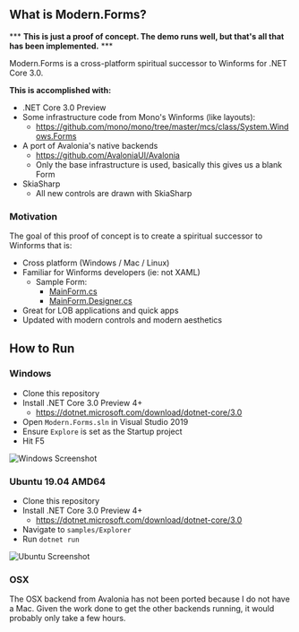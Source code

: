## What is Modern.Forms?

*** **This is just a proof of concept. The demo runs well, but that's all that has been implemented.** ***

Modern.Forms is a cross-platform spiritual successor to Winforms for .NET Core 3.0.

**This is accomplished with:**

* .NET Core 3.0 Preview
* Some infrastructure code from Mono's Winforms (like layouts):
  * https://github.com/mono/mono/tree/master/mcs/class/System.Windows.Forms
* A port of Avalonia's native backends
  * https://github.com/AvaloniaUI/Avalonia
  * Only the base infrastructure is used, basically this gives us a blank Form
* SkiaSharp
  * All new controls are drawn with SkiaSharp

### Motivation

The goal of this proof of concept is to create a spiritual successor to Winforms that is:
* Cross platform (Windows / Mac / Linux)
* Familiar for Winforms developers (ie: not XAML)
  * Sample Form:
    * [MainForm.cs](https://github.com/jpobst/Modern.Forms/blob/master/samples/Explorer/MainForm.cs)
    * [MainForm.Designer.cs](https://github.com/jpobst/Modern.Forms/blob/master/samples/Explorer/MainForm.Designer.cs)
* Great for LOB applications and quick apps
* Updated with modern controls and modern aesthetics

## How to Run

### Windows

* Clone this repository
* Install .NET Core 3.0 Preview 4+
  * https://dotnet.microsoft.com/download/dotnet-core/3.0
* Open `Modern.Forms.sln` in Visual Studio 2019
* Ensure `Explore` is set as the Startup project
* Hit F5

![Windows Screenshot](https://github.com/jpobst/Modern.Forms/blob/master/docs/explorer-windows.png "Windows Screenshot")

### Ubuntu 19.04 AMD64

* Clone this repository
* Install .NET Core 3.0 Preview 4+
  * https://dotnet.microsoft.com/download/dotnet-core/3.0
* Navigate to `samples/Explorer`
* Run `dotnet run`

![Ubuntu Screenshot](https://github.com/jpobst/Modern.Forms/blob/master/docs/explorer-ubuntu.png "Ubuntu Screenshot")

### OSX

The OSX backend from Avalonia has not been ported because I do not have a Mac.  Given the
work done to get the other backends running, it would probably only take a few hours.
